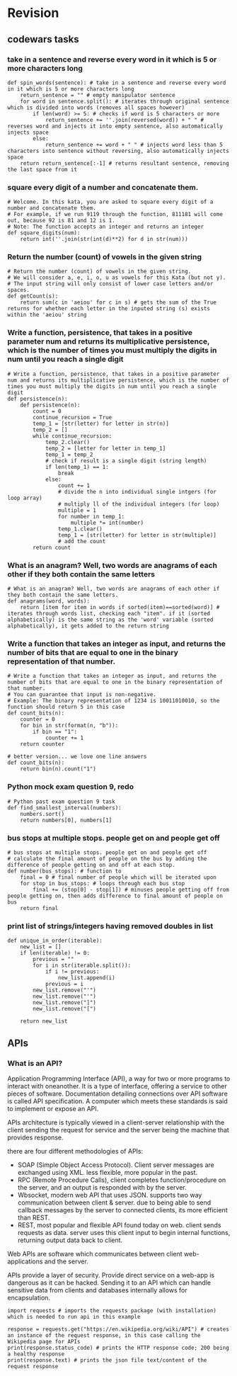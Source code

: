 # Revision
## codewars tasks

### take in a sentence and reverse every word in it which is 5 or more characters long
```commandline
def spin_words(sentence): # take in a sentence and reverse every word in it which is 5 or more characters long
    return_sentence = "" # empty manipulator sentence
    for word in sentence.split(): # iterates through original sentence which is divided into words (removes all spaces however)
        if len(word) >= 5: # checks if word is 5 characters or more
            return_sentence += ''.join(reversed(word)) + " " # reverses word and injects it into empty sentence, also automatically injects space
        else:
            return_sentence += word + " " # injects word less than 5 characters into sentence without reversing, also automatically injects space
    return return_sentence[:-1] # returns resultant sentence, removing the last space from it
```

### square every digit of a number and concatenate them.
```commandline
# Welcome. In this kata, you are asked to square every digit of a number and concatenate them.
# For example, if we run 9119 through the function, 811181 will come out, because 92 is 81 and 12 is 1.
# Note: The function accepts an integer and returns an integer
def square_digits(num):
    return int(''.join(str(int(d)**2) for d in str(num)))
```

### Return the number (count) of vowels in the given string
```commandline
# Return the number (count) of vowels in the given string.
# We will consider a, e, i, o, u as vowels for this Kata (but not y).
# The input string will only consist of lower case letters and/or spaces.
def getCount(s):
    return sum(c in 'aeiou' for c in s) # gets the sum of the True returns for whether each letter in the inputed string (s) exists within the 'aeiou' string
```
### Write a function, persistence, that takes in a positive parameter num and returns its multiplicative persistence, which is the number of times you must multiply the digits in num until you reach a single digit
```commandline
# Write a function, persistence, that takes in a positive parameter num and returns its multiplicative persistence, which is the number of times you must multiply the digits in num until you reach a single digit
def persistence(n):
    def persistence(n):
        count = 0
        continue_recursion = True
        temp_1 = [str(letter) for letter in str(n)]
        temp_2 = []
        while continue_recursion:
            temp_2.clear()
            temp_2 = [letter for letter in temp_1]
            temp_1 = temp_2
            # check if result is a single digit (string length)
            if len(temp_1) == 1:
                break
            else:
                count += 1
                # divide the n into individual single intgers (for loop array)
                # multiply ll of the individual integers (for loop)
                multiple = 1
                for number in temp_1:
                    multiple *= int(number)
                temp_1.clear()
                temp_1 = [str(letter) for letter in str(multiple)]
                # add the count
        return count
```

### What is an anagram? Well, two words are anagrams of each other if they both contain the same letters
```commandline
# What is an anagram? Well, two words are anagrams of each other if they both contain the same letters.
def anagrams(word, words):
    return [item for item in words if sorted(item)==sorted(word)] # iterates through words list, checking each "item". if it (sorted alphabetically) is the same string as the 'word' variable (sorted alphabetically), it gets added to the return string
```

### Write a function that takes an integer as input, and returns the number of bits that are equal to one in the binary representation of that number.
```
# Write a function that takes an integer as input, and returns the number of bits that are equal to one in the binary representation of that number.
# You can guarantee that input is non-negative.
# Example: The binary representation of 1234 is 10011010010, so the function should return 5 in this case
def count_bits(n):
    counter = 0
    for bin in str(format(n, "b")):
        if bin == "1":
            counter += 1
    return counter

# better version... we love one line answers
def count_bits(n):
    return bin(n).count("1")
```

### Python mock exam question 9, redo
```commandline
# Python past exam question 9 task
def find_smallest_interval(numbers):
    numbers.sort()
    return numbers[0], numbers[1]

```
### bus stops at multiple stops. people get on and people get off
```
# bus stops at multiple stops. people get on and people get off
# calculate the final amount of people on the bus by adding the difference of people getting on and off at each stop.
def number(bus_stops): # function to
    final = 0 # final number of people which will be iterated upon
    for stop in bus_stops: # loops through each bus stop
        final += (stop[0] - stop[1]) # minuses people getting off from people getting on, then adds difference to final amount of people on bus
    return final
```
### print list of strings/integers having removed doubles in list
```commandline
def unique_in_order(iterable):
    new_list = []
    if len(iterable) != 0:
        previous = ""
        for i in str(iterable.split()):
            if i != previous:
                new_list.append(i)
            previous = i
        new_list.remove("'")
        new_list.remove("'")
        new_list.remove("]")
        new_list.remove("[")

    return new_list
```
## APIs
### What is an API?
Application Programming Interface (API), a way for two or more programs to interact with oneanother. It is a type of interface, offering a service to other pieces of software.
Documentation detailing connections over API software is called API specification. A computer which meets these standards is said to implement or expose  an API.

APIs architecture is typically viewed in a client-server relationship with the client sending the request for service and the server being the machine that provides response.

there are four different methodologies of APIs:
- SOAP (Simple Object Access Protocol). Client server messages are exchanged using XML. less flexible, more popular in the past.
- RPC (Remote Procedure Calls), client completes function/procedure on the server, and an output is responded with by the server.
- Wbsocket, modern web API that uses JSON. supports two way communication  between client & server. due to being able to send callback messages by the server to connected clients, its more efficient than REST.
- REST, most popular and flexible API found today on web. client sends requests as data. server uses this client input to begin internal functions, returning output data back to client.

Web APIs are software which communicates between client web-applications and the server.

APIs provide a layer of security. Provide direct service on a web-app is dangerous as it can be hacked. Sending it to an API which can handle sensitive data from clients and databases internally allows for encapsulation.

```commandline
import requests # imports the requests package (with installation) which is needed to run api in this example

response = requests.get("https://en.wikipedia.org/wiki/API") # creates an instance of the request response, in this case calling the Wikipedia page for APIs
print(response.status_code) # prints the HTTP response code; 200 being a healthy response
print(response.text) # prints the json file text/content of the request response

```

